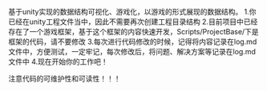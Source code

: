 基于unity实现的数据结构可视化、游戏化，以游戏的形式展现的数据结构。
1.你已经在unity工程文件当中，因此不需要再次创建工程目录结构
2.目前项目中已经存在了一个游戏框架，基于这个框架的内容快速开发，Scripts/ProjectBase/下是框架的代码，请不要修改
3.每次进行代码修改的时候，记得将内容记录在log.md文件中，方便测试，一定牢记，每次修改后，将问题、解决方案等记录在log.md文件中
4.现在开始你的工作吧！

注意代码的可维护性和可读性！！！